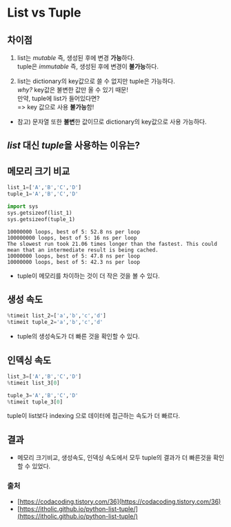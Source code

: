 # List vs Tuple

## 차이점
1) list는 *mutable* 즉, 생성된 후에 변경 **가능**하다.\
tuple은 *immutable* 즉, 생성된 후에 변경이 **불가능**하다. 

2) list는 dictionary의 key값으로 쓸 수 없지만 tuple은 가능하다.\
*why?* key값은 불변한 값만 올 수 있기 때문!\
만약, tuple에 list가 들어있다면?\
=> key 값으로 사용 **불가능**함! 
* 참고) 문자열 또한 **불변**한 값이므로 dictionary의 key값으로 사용 가능하다.



## *list* 대신 *tuple*을 사용하는 이유는?

## 메모리 크기 비교


```python
list_1=['A','B','C','D']
tuple_1='A','B','C','D'

import sys
sys.getsizeof(list_1)
sys.getsizeof(tuple_1)
```

    10000000 loops, best of 5: 52.8 ns per loop
    100000000 loops, best of 5: 16 ns per loop
    The slowest run took 21.06 times longer than the fastest. This could mean that an intermediate result is being cached.
    10000000 loops, best of 5: 47.8 ns per loop
    10000000 loops, best of 5: 42.3 ns per loop
    

- tuple이 메모리를 차이하는 것이 더 작은 것을 볼 수 있다. 

## 생성 속도


```python
%timeit list_2=['a','b','c','d']
%timeit tuple_2='a','b','c','d'
```

- tuple의 생성속도가 더 빠른 것을 확인할 수 있다.

## 인덱싱 속도


```python
list_3=['A','B','C','D']
%timeit list_3[0]

tuple_3='A','B','C','D'
%timeit tuple_3[0]
```

tuple이 list보다 indexing 으로 데이터에 접근하는 속도가 더 빠르다. 

## 결과
- 메모리 크기비교, 생성속도, 인덱싱 속도에서 모두 tuple의 결과가 더 빠른것을 확인 할 수 있었다. 

### 출처
- [https://codacoding.tistory.com/36](https://codacoding.tistory.com/36)
- [https://itholic.github.io/python-list-tuple/](https://itholic.github.io/python-list-tuple/)
